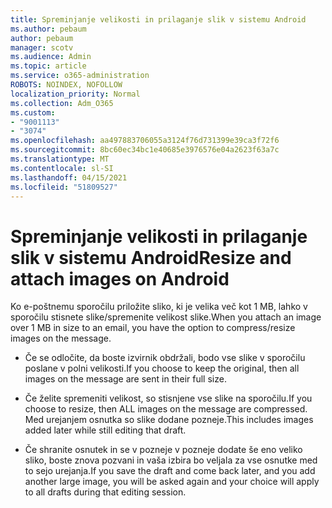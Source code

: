 ```yaml
---
title: Spreminjanje velikosti in prilaganje slik v sistemu Android
ms.author: pebaum
author: pebaum
manager: scotv
ms.audience: Admin
ms.topic: article
ms.service: o365-administration
ROBOTS: NOINDEX, NOFOLLOW
localization_priority: Normal
ms.collection: Adm_O365
ms.custom:
- "9001113"
- "3074"
ms.openlocfilehash: aa497883706055a3124f76d731399e39ca3f72f6
ms.sourcegitcommit: 8bc60ec34bc1e40685e3976576e04a2623f63a7c
ms.translationtype: MT
ms.contentlocale: sl-SI
ms.lasthandoff: 04/15/2021
ms.locfileid: "51809527"
---
```

# <a name="resize-and-attach-images-on-android"></a><span data-ttu-id="4bcc5-102">Spreminjanje velikosti in prilaganje slik v sistemu Android</span><span class="sxs-lookup"><span data-stu-id="4bcc5-102">Resize and attach images on Android</span></span>

<span data-ttu-id="4bcc5-103">Ko e-poštnemu sporočilu priložite sliko, ki je velika več kot 1 MB, lahko v sporočilu stisnete slike/spremenite velikost slike.</span><span class="sxs-lookup"><span data-stu-id="4bcc5-103">When you attach an image over 1 MB in size to an email, you have the option to compress/resize images on the message.</span></span>
 
- <span data-ttu-id="4bcc5-104">Če se odločite, da boste izvirnik obdržali, bodo vse slike v sporočilu poslane v polni velikosti.</span><span class="sxs-lookup"><span data-stu-id="4bcc5-104">If you choose to keep the original, then all images on the message are sent in their full size.</span></span>
 
- <span data-ttu-id="4bcc5-105">Če želite spremeniti velikost, so stisnjene vse slike na sporočilu.</span><span class="sxs-lookup"><span data-stu-id="4bcc5-105">If you choose to resize, then ALL images on the message are compressed.</span></span>  <span data-ttu-id="4bcc5-106">Med urejanjem osnutka so slike dodane pozneje.</span><span class="sxs-lookup"><span data-stu-id="4bcc5-106">This includes images added later while still editing that draft.</span></span>
 
- <span data-ttu-id="4bcc5-107">Če shranite osnutek in se v pozneje v pozneje dodate še eno veliko sliko, boste znova pozvani in vaša izbira bo veljala za vse osnutke med to sejo urejanja.</span><span class="sxs-lookup"><span data-stu-id="4bcc5-107">If you save the draft and come back later, and you add another large image, you will be asked again and your choice will apply to all drafts during that editing session.</span></span>
 
